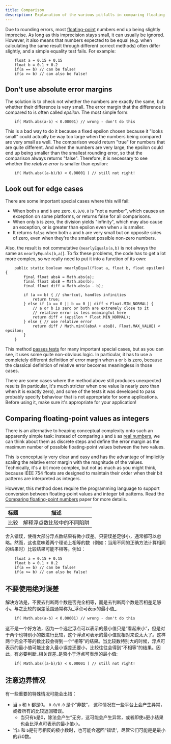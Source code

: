 ```yaml
--- 
title: Comparison
description: Explanation of the various pitfalls in comparing floating-point numbers.
---
```


Due to rounding errors, most [floating-point](/formats/fp/) numbers end up being slightly imprecise. As long as this
imprecision stays small, it can usually be ignored. However, it also means that numbers expected
to be equal (e.g. when calculating the same result through different correct methods) often differ
slightly, and a simple equality test fails. For example:

		float a = 0.15 + 0.15
		float b = 0.1 + 0.2
		if(a == b) // can be false!
		if(a >= b) // can also be false!

Don't use absolute error margins
--------------------------------
The solution is to check not whether the numbers are exactly the same, but whether their difference is
very small. The error margin that the difference is compared to is often called *epsilon*. 
The most simple form:

		if( Math.abs(a-b) < 0.00001) // wrong - don't do this

This is a bad way to do it because a fixed epsilon chosen because it "looks small" could actually be way too
large when the numbers being compared are very small as well. The comparison would return "true" for numbers that are quite different. And when the numbers are very large, the epsilon
could end up being smaller than the smallest rounding error, so that the comparison always returns "false".
Therefore, it is necessary to see whether the *relative error* is smaller than epsilon:

		if( Math.abs((a-b)/b) < 0.00001 ) // still not right!

Look out for edge cases
-----------------------
There are some important special cases where this will fail: 

* When both `a` and `b` are zero. `0.0/0.0` is "not a number", which causes an exception on some platforms, or returns false for all comparisons. 
* When only `b` is zero, the division yields "infinity", which may also cause an exception, or is greater than epsilon even when `a` is smaller. 
* It returns `false` when both `a` and `b` are very small but on opposite sides of zero, even when they're the smallest possible non-zero numbers.

Also, the result is not commutative (`nearlyEquals(a,b)` is not always the same as `nearlyEquals(b,a)`). To fix these problems, the code has to get a lot more complex, so we really need to put it into a function of its own:

		public static boolean nearlyEqual(float a, float b, float epsilon) {
			final float absA = Math.abs(a);
			final float absB = Math.abs(b);
			final float diff = Math.abs(a - b);

			if (a == b) { // shortcut, handles infinities
				return true;
			} else if (a == 0 || b == 0 || diff < Float.MIN_NORMAL) {
				// a or b is zero or both are extremely close to it
				// relative error is less meaningful here
				return diff < (epsilon * Float.MIN_NORMAL);
			} else { // use relative error
				return diff / Math.min((absA + absB), Float.MAX_VALUE) < epsilon;
			}
		}


This method [passes tests](../NearlyEqualsTest.java) for many important special cases, but as you can see, it
uses some quite non-obvious logic. In particular, it has to use a completely different definition of error margin
when `a` or `b` is zero, because the classical definition of relative error becomes meaningless in those cases.

There are some cases where the method above still produces unexpected results (in particular, it's much stricter when one value is nearly zero than when it is exactly zero), and some of the tests
it was developed to pass probably specify behaviour that is not appropriate for some applications. Before using it, make sure it's appropriate for your application!

Comparing floating-point values as integers
-------------------------------------------
There is an alternative to heaping conceptual complexity onto such an apparently simple task: instead of comparing `a` and `b` as [real numbers](http://en.wikipedia.org/wiki/Real_numbers), we can think about them as discrete steps and define the error margin as the maximum number of possible floating-point values between the two values. 

This is conceptually very clear and easy and has the advantage of implicitly scaling the relative error margin with the magnitude of the values. Technically, it's a bit more complex, but not as much as you might think, because IEEE 754 floats are designed to maintain their order when their bit patterns are interpreted as integers.

However, this method does require the programming language to support conversion between floating-point values and integer bit patterns. Read the [Comparing floating-point numbers](/references/) paper for more details.



| 标题 | 描述                       |
| ---- | -------------------------- |
| 比较 | 解释浮点数比较中的不同陷阱 |

舍入错误，使得大部分浮点数结果有微小误差。只要误差足够小，通常都可以忽略。然而，这也意味着两个理论上相等的数（例如：当用不同的正确方法计算相同的结果时）比较结果可能不相等。例如：

		float a = 0.15 + 0.15
		float b = 0.1 + 0.2
		if(a == b) // can be false!
		if(a >= b) // can also be false!

不要使用绝对误差
--------------------------------

解决方法是，不要去判断两个数是否完全相等，而是去判断两个数是否相差足够小。与之比较的误差范围通常称为_浮点可表示的最小值_.

		if( Math.abs(a-b) < 0.00001) // wrong - don't do this

这不是一个好方法，因为一个选定浮点可以表示的最小值只是“看起来小”，但是对于两个也特别小的数进行比较，这个浮点可表示的最小值就相对来说太大了。这样两个完全不等的数比较会得到一个“相等”的结果。当比较数特别大的时候，浮点可表示的最小值可能比舍入最小误差还要小，比较往往会得到“不相等”的结果。因此，有必要判断_相关误差_是否小于浮点可表示的最小值:

		if( Math.abs((a-b)/b) < 0.00001 ) // still not right!

注意边界情况
-----------------------

有一些重要的特殊情况可能会出错：

* 当 `a` 和 `b`  都是0。 `0.0/0.0` 是个”非数“， 这种情况在一些平台上会产生异常，或者所有的比较返回错误。
  * 当只有`b`是0，除法会产生“无穷，这可能会产生异常，或者即使`a`更小结果也会比浮点可表示的最小值小。
* 当`a` 和 `b`是符号相反的极小数时，也可能会返回“错误‘，尽管它们可能是是最小的非0数。
